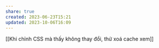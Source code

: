 ```yaml
---
share: true
created: 2023-06-23T15:21
updated: 2023-10-06T16:09
---
```

[[Khi chỉnh CSS mà thấy không thay đổi, thử xoá cache xem]] 
